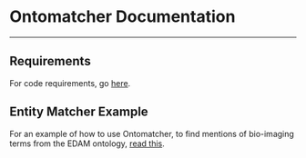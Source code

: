 # Ontomatcher Documentation
<hr>


## Requirements

For code requirements, go [here](../ReadMe.md#requirements).


## Entity Matcher Example

For an example of how to use Ontomatcher, to find mentions of bio-imaging terms from the EDAM ontology, [read this](ReadMe_NapariPlugin.md).


